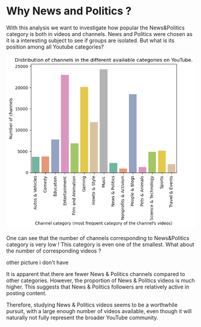 # Why News and Politics ?

With this analysis we want to investigate how popular the News&Politics category is both in videos and channels. 
News and Politics were chosen as it is a interesting subject to see if groups are isolated. But what is its position among all Youtube categories?

![output](/assets/img/output.png)


One can see that the number of channels corresponding to News&Politics category is very low ! This category is even one of the smallest. What about the number of corresponding videos ?


other picture i don't have



It is apparent that there are fewer News & Politics channels compared to other categories. However, the proportion of News & Politics videos is much higher. This suggests that News & Politics followers are relatively active in posting content.

Therefore, studying News & Politics videos seems to be a worthwhile pursuit, with a large enough number of videos available, even though it will naturally not fully represent the broader YouTube community. 
